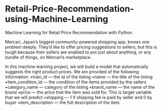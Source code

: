 # Retail-Price-Recommendation-using-Machine-Learning
Machine Learning for Retail Price Recommendation with Python

Mercari, Japan’s biggest community-powered shopping app, knows one problem deeply. They’d like to offer pricing suggestions to sellers, but this is tough because their sellers are enabled to put just about anything, or any bundle of things, on Mercari’s marketplace.

In this machine learning project, we will build a model that automatically suggests the right product prices. We are provided of the following information:
•train_id — the id of the listing
•name — the title of the listing
•item_condition_id — the condition of the items provided by the sellers
•category_name — category of the listing
•brand_name — the name of the brand
•price — the price that the item was sold for. This is target variable that we will predict
•shipping — 1 if shipping fee is paid by seller and 0 by buyer
•item_description — the full description of the item

